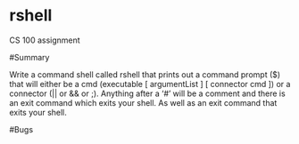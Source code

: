 # rshell
CS 100 assignment

#Summary

Write a command shell called rshell that prints out a command prompt ($) that will either be a cmd (executable [ argumentList ] [ connector cmd ]) or a connector (|| or && or ;). Anything after a ‘#’ will be a comment and there is an exit command which exits your shell. As well as an exit command that exits your shell.

#Bugs

